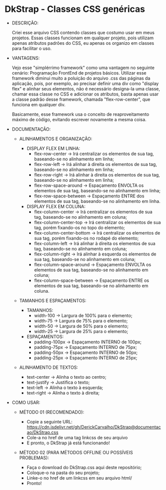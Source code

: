 # DkStrap - Classes CSS genéricas

- DESCRIÇÃO:

    Criei esse arquivo CSS contendo classes que costumo usar em meus projetos. Essas classes funcionam em qualquer projeto, pois utilizam apenas
    atributos padrões do CSS, eu apenas os organizo em classes para facilitar o uso.

- VANTAGENS:

    Vejo esse "simplérrimo framework" como uma vantagem no seguinte cenário: Programação FrontEnd de projetos básicos. Utilizar esse framework
    diminui muito a poluição do arquivo .css das páginas da aplicação, pois, por exemplo, ao precisar definir uma div como "display flex" e alinhar
    seus elementos, não é necessário designa-la uma classe, chamar essa classe no CSS e adicionar os atributos, basta apenas usar a classe padrão
    desse framework, chamada "flex-row-center", que funciona em qualquer div.

    Basicamente, esse framework usa o conceito de reaproveitamento máximo de código, evitando escrever novamente a mesma coisa.

- DOCUMENTAÇÃO:

    - ALINHAMENTOS E ORGANIZAÇÃO:

        - DISPLAY FLEX EM LINHA:
            - flex-row-center -> Irá centralizar os elementos de sua tag, baseando-se no alinhamento em linha;
            - flex-row-left -> Irá alinhar à direita os elementos de sua tag, baseando-se no alinhamento em linha;
            - flex-row-right -> Irá alinhar à direita os elementos de sua tag, baseando-se no alinhamento em linha;
            - flex-row-space-around -> Espaçamento ENVOLTA os elementos de sua tag, baseando-se no alinhamento em linha;
            - flex-row-space-between -> Espaçamento ENTRE dos elementos de sua tag, baseando-se no alinhamento em linha.
        - DISPLAY FLEX EM COLUNA:
            - flex-column-center -> Irá centralizar os elementos de sua tag, baseando-se no alinhamento em coluna;
            - flex-column-center-top -> Irá centralizar os elementos de sua tag, porém fixando-os no topo do elemento;
            - flex-column-center-bottom -> Irá centralizar os elementos de sua tag, porém fixando-os no rodapé do elemento;
            - flex-column-left -> Irá alinhar à direita os elementos de sua tag, baseando-se no alinhamento em coluna;
            - flex-column-right -> Irá alinhar à esquerda os elementos de sua tag, baseando-se no alinhamento em coluna;
            - flex-column-space-around -> Espaçamento ENVOLTA os elementos de sua tag, baseando-se no alinhamento em coluna;
            - flex-column-space-between -> Espaçamento ENTRE os elementos de sua tag, baseando-se no alinhamento em coluna.

    - TAMANHOS E ESPAÇAMENTOS:

        - TAMANHOS:
            - width-100 -> Largura de 100% para o elemento;
            - width-75  -> Largura de 75% para o elemento;
            - width-50  -> Largura de 50% para o elemento;
            - width-25  -> Largura de 25% para o elemento;
        - ESPAÇAMENTOS:
            - padding-100px -> Espaçamento INTERNO de 100px;
            - padding-75px  -> Espaçamento INTERNO de 75px;
            - padding-50px  -> Espaçamento INTERNO de 50px;
            - padding-25px  -> Espaçamento INTERNO de 25px;
            
    - ALINHAMENTO DE TEXTOS:
        - text-center -> Alinha o texto ao centro;
        - text-justify -> Justifica o texto;
        - text-left -> Alinha o texto à esquerda;
        - text-right -> Alinha o texto à direita;

- COMO USAR:

    - MÉTODO 01 (RECOMENDADO):

        - Copie a seguinte URL: https://cdn.jsdelivr.net/gh/DerickCarvalho/DkStrap@documentacao/DkStrap.css 
        - Cole-a no href de uma tag linkcss de seu arquivo
        - E pronto, o DkStrap já está funcionando!

    - MÉTODO 02 (PARA MÉTODOS OFFLINE OU POSSÍVEIS PROBLEMAS):

        - Faça o download do DkStrap.css aqui deste repositório;
        - Coloque-o na pasta do seu projeto;
        - Linke-o no href de um linkcss em seu arquivo html/
        - Pronto!